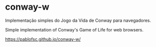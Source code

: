 # conway-w

Implementação simples do Jogo da Vida de Conway para navegadores.

Simple implementation of Conway's Game of Life for web browsers.

https://pablofsc.github.io/conway-w/
